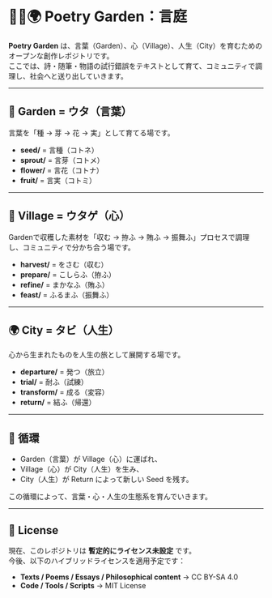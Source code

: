 # 🌱🍲🌍 Poetry Garden：言庭

**Poetry Garden** は、言葉（Garden）、心（Village）、人生（City）を育むためのオープンな創作レポジトリです。  
ここでは、詩・随筆・物語の試行錯誤をテキストとして育て、コミュニティで調理し、社会へと送り出していきます。

---

## 🌱 Garden = ウタ（言葉）
言葉を「種 → 芽 → 花 → 実」として育てる場です。

- **seed/** = 言種（コトネ）  
- **sprout/** = 言芽（コトメ）  
- **flower/** = 言花（コトナ）  
- **fruit/** = 言実（コトミ）  

---

## 🍲 Village = ウタゲ（心）
Gardenで収穫した素材を「収む → 拵ふ → 賄ふ → 振舞ふ」プロセスで調理し、コミュニティで分かち合う場です。

- **harvest/** = をさむ（収む）  
- **prepare/** = こしらふ（拵ふ）  
- **refine/** = まかなふ（賄ふ）  
- **feast/** = ふるまふ（振舞ふ）  

---

## 🌍 City = タビ（人生）
心から生まれたものを人生の旅として展開する場です。

- **departure/** = 発つ（旅立）  
- **trial/** = 耐ふ（試練）  
- **transform/** = 成る（変容）  
- **return/** = 結ふ（帰還）  

---

## 🔄 循環
- Garden（言葉）が Village（心）に運ばれ、  
- Village（心）が City（人生）を生み、  
- City（人生）が Return によって新しい Seed を残す。  

この循環によって、言葉・心・人生の生態系を育んでいきます。

---

## 📜 License
現在、このレポジトリは **暫定的にライセンス未設定** です。  
今後、以下のハイブリッドライセンスを適用予定です：

- **Texts / Poems / Essays / Philosophical content** → CC BY-SA 4.0  
- **Code / Tools / Scripts** → MIT License  
